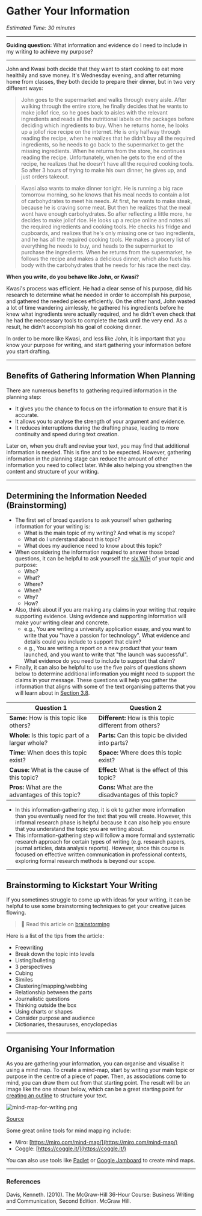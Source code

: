 # Gather Your Information

*Estimated Time: 30 minutes*

---

**Guiding question:** What information and evidence do I need to include in my writing to achieve my purpose?

---

John and Kwasi both decide that they want to start cooking to eat more healthily and save money. It's Wednesday evening, and after returning home from classes, they both decide to prepare their dinner, but in two very different ways:

> John goes to the supermarket and walks through every aisle. After walking through the entire store, he finally decides that he wants to make jollof rice, so he goes back to aisles with the relevant ingredients and reads all the nutritional labels on the packages before deciding which ingredients  to buy. When he returns home, he looks up a jollof rice recipe on the internet. He is only halfway through reading the recipe, when he realizes that he didn't buy all the required ingredients, so he needs to go back to the supermarket to get the missing ingredients. When he returns from the store, he continues reading the recipe. Unfortunately, when he gets to the end of the recipe, he realizes that he doesn't have all the required cooking tools. So after 3 hours of trying to make his own dinner, he gives up, and just orders takeout.

> Kwasi also wants to make dinner tonight. He is running a big race tomorrow morning, so he knows that his meal needs to contain a lot of carbohydrates to meet his needs. At first, he wants to make steak, because he is craving some meat. But then he realizes that the meal wont have enough carbohydrates. So after reflecting a little more, he decides to make jollof rice. He looks up a recipe online and notes all the required ingredients and cooking tools. He checks his fridge and cupboards, and realizes that he's only missing one or two ingredients, and he has all the required cooking tools. He makes a grocery list of everything he needs to buy, and heads to the supermarket to purchase the ingredients. When he returns from the supermarket, he follows the recipe and makes a delicious dinner, which also fuels his body with the carbohydrates that he needs for his race the next day. 

**When you write, do you behave like John, or Kwasi?**

Kwasi's process was efficient. He had a clear sense of his purpose, did his research to determine what he needed in order to accomplish his purpose, and gathered the needed pieces efficiently. On the other hand, John wasted a lot of time wandering aimlessly, he gathered his ingredients before he knew what ingredients were actually required, and he didn't even check that he had the neccessary tools to complete the task until the very end. As a result, he didn't accomplish his goal of cooking dinner.

In order to be more like Kwasi, and less like John, it is important that you know your purpose for writing, and start gathering your information before you start drafting. 

---

## Benefits of Gathering Information When Planning

There are numerous benefits to gathering required information in the planning step:

- It gives you the chance to focus on the information to ensure that it is accurate.
- It allows you to analyse the strength of your argument and evidence.
- It reduces interruptions during the drafting phase, leading to more continuity and speed during text creation.

Later on, when you draft and revise your text, you may find that additional information is needed. This is fine and to be expected. However, gathering information in the planning stage can reduce the amount of other information you need to collect later. While also helping you strengthen the content and structure of your writing.

---

## Determining the Information Needed (Brainstorming)

- The first set of broad questions to ask yourself when gathering information for your writing is:
    - What is the main topic of my writing? And what is my scope?
    - What do I understand about this topic?
    - What does my audience need to know about this topic?
- When considering the information required to answer those broad questions, it can be helpful to ask yourself the [six W/H](https://www.yourthoughtpartner.com/blog/bid/53902/the-5-ws-and-an-h-to-communicate-virtually-anything) of your topic and purpose:
    - Who?
    - What?
    - Where?
    - When?
    - Why?
    - How?
- Also, think about if you are making any claims in your writing that require supporting evidence. Using evidence and supporting information will make your writing clear and concrete.
    - e.g., You are writing a university application essay, and you want to write that you "have a passion for technology". What evidence and details could you include to support that claim?
    - e.g., You are writing a report on a new product that your team launched, and you want to write that "the launch was successful". What evidence do you need to include to support that claim?
- Finally, it can also be helpful to use the five pairs of questions shown below to determine additional information you might need to support the claims in your message. These questions will help you gather the information that aligns with some of the text organising patterns that you will learn about in [Section 3.8](/communicating-for-success/planning-structuring/organising-patterns.md).
    
    
| Question 1 | Question 2 |
| --- | --- |
| **Same:** How is this topic like others? | **Different:** How is this topic different from others? |
| **Whole:** Is this topic part of a larger whole?  | **Parts:** Can this topic be divided into parts? |
| **Time:** When does this topic exist? | **Space:** Where does this topic exist? |
| **Cause:** What is the cause of this topic? | **Effect:** What is the effect of this topic? |
| **Pros:** What are the advantages of this topic? | **Cons:** What are the disadvantages of this topic? |

- In this information-gathering step, it is ok to gather more information than you eventually need for the text that you will create. However, this informal research phase is helpful because it can also help you ensure that you understand the topic you are writing about.
- This information-gathering step will follow a more formal and systematic research approach for certain types of writing (e.g. research papers, journal articles, data analysis reports). However, since this course is focused on effective written communication in professional contexts, exploring formal research methods is beyond our scope.

---

## Brainstorming to Kickstart Your Writing

If you sometimes struggle to come up with ideas for your writing, it can be helpful to use some brainstorming techniques to get your creative juices flowing. 

> 📖 Read this article on [brainstorming](https://writingcenter.unc.edu/tips-and-tools/brainstorming/)

<aside>
Here is a list of the tips from the article:

- Freewriting
- Break down the topic into levels
- Listing/bulleting
- 3 perspectives
- Cubing
- Similes
- Clustering/mapping/webbing
- Relationship between the parts
- Journalistic questions
- Thinking outside the box
- Using charts or shapes
- Consider purpose and audience
- Dictionaries, thesauruses, encyclopedias

</aside>

---

## Organising Your Information

As you are gathering your information, you can organise and visualise it using a mind map. To create a mind-map, start by writing your main topic or purpose in the centre of a piece of paper. Then, as associations come to mind, you can draw them out from that starting point. The result will be an image like the one shown below, which can be a great starting point for [creating an outline](/communicating-for-success/planning-structuring/creating-an-outline.md) to structure your text. 

![mind-map-for-writing.png](/communicating-for-success/planning-structuring/gather-your-information/mind-map-for-writing.png)

[Source](https://www.edrawsoft.com/mindmap/mind-map-for-writing.html)

Some great online tools for mind mapping include:

- Miro: [https://miro.com/mind-map/](https://miro.com/mind-map/)
- Coggle: [https://coggle.it/](https://coggle.it/)

You can also use tools like [Padlet](https://padlet.com) or [Google Jamboard](https://jamboard.google.com/) to create mind maps.

---

### References

Davis, Kenneth. (2010). The McGraw-Hill 36-Hour Course: Business Writing and Communication, Second Edition. McGraw Hill.

---

